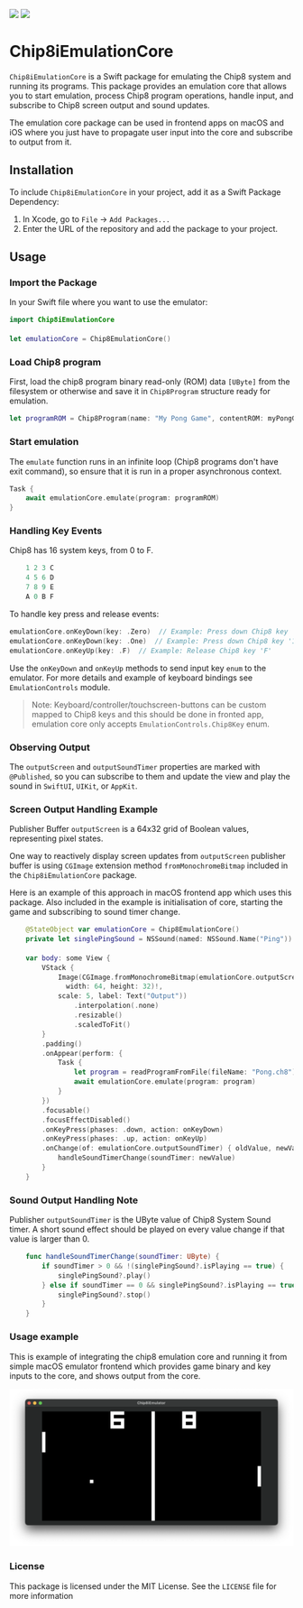 [![](https://img.shields.io/endpoint?url=https%3A%2F%2Fswiftpackageindex.com%2Fapi%2Fpackages%2FdanijelLoc%2FChip8iEmulationCore%2Fbadge%3Ftype%3Dswift-versions)](https://swiftpackageindex.com/danijelLoc/Chip8iEmulationCore)
[![](https://img.shields.io/endpoint?url=https%3A%2F%2Fswiftpackageindex.com%2Fapi%2Fpackages%2FdanijelLoc%2FChip8iEmulationCore%2Fbadge%3Ftype%3Dplatforms)](https://swiftpackageindex.com/danijelLoc/Chip8iEmulationCore)

# Chip8iEmulationCore

`Chip8iEmulationCore` is a Swift package for emulating the Chip8 system and running its programs. This package provides an emulation core that allows you to start emulation, process Chip8 program operations, handle input, and subscribe to Chip8 screen output and sound updates. 

The emulation core package can be used in frontend apps on macOS and iOS where you just have to propagate user input into the core and subscribe to output from it.

## Installation

To include `Chip8iEmulationCore` in your project, add it as a Swift Package Dependency:

1. In Xcode, go to `File` -> `Add Packages...`
2. Enter the URL of the repository and add the package to your project.

## Usage

### Import the Package

In your Swift file where you want to use the emulator:

```swift
import Chip8iEmulationCore

let emulationCore = Chip8EmulationCore()
```

### Load Chip8 program
First, load the chip8 program binary read-only (ROM) data `[UByte]` from the filesystem or otherwise and save it in `Chip8Program` structure ready for emulation.

```swift
let programROM = Chip8Program(name: "My Pong Game", contentROM: myPongGameROMData)
```

### Start emulation

The `emulate` function runs in an infinite loop (Chip8 programs don't have exit command), so ensure that it is run in a proper asynchronous context.
```swift
Task {
    await emulationCore.emulate(program: programROM)
}
```

### Handling Key Events
Chip8 has 16 system keys, from 0 to F. 
```swift
    1 2 3 C
    4 5 6 D
    7 8 9 E
    A 0 B F
```
To handle key press and release events:
```swift
emulationCore.onKeyDown(key: .Zero)  // Example: Press down Chip8 key '0'
emulationCore.onKeyDown(key: .One)  // Example: Press down Chip8 key '1'
emulationCore.onKeyUp(key: .F)  // Example: Release Chip8 key 'F'
```
Use the `onKeyDown` and `onKeyUp` methods to send input key `enum` to the emulator. For more details and example of keyboard bindings see `EmulationControls` module. 

> Note: Keyboard/controller/touchscreen-buttons can be custom mapped to Chip8 keys and this should be done in fronted app, emulation core only accepts `EmulationControls.Chip8Key` enum.

### Observing Output
The `outputScreen` and `outputSoundTimer` properties are marked with `@Published`, so you can subscribe to them and update the view and play the sound in `SwiftUI`, `UIKit`, or `AppKit`. 

### Screen Output Handling Example

Publisher Buffer `outputScreen` is a 64x32 grid of Boolean values, representing pixel states.

One way to reactively display screen updates from `outputScreen` publisher buffer is using `CGImage` extension method `fromMonochromeBitmap` included in the `Chip8iEmulationCore` package.

Here is an example of this approach in macOS frontend app which uses this package. Also included in the example is initialisation of core, starting the game and subscribing to sound timer change.

```swift
    @StateObject var emulationCore = Chip8EmulationCore()
    private let singlePingSound = NSSound(named: NSSound.Name("Ping"))

    var body: some View {
        VStack {
            Image(CGImage.fromMonochromeBitmap(emulationCore.outputScreen, 
              width: 64, height: 32)!, 
            scale: 5, label: Text("Output"))
                .interpolation(.none)
                .resizable()
                .scaledToFit()
        }
        .padding()
        .onAppear(perform: {
            Task {
                let program = readProgramFromFile(fileName: "Pong.ch8")
                await emulationCore.emulate(program: program)
            }
        })
        .focusable()
        .focusEffectDisabled()
        .onKeyPress(phases: .down, action: onKeyDown)
        .onKeyPress(phases: .up, action: onKeyUp)
        .onChange(of: emulationCore.outputSoundTimer) { oldValue, newValue in
            handleSoundTimerChange(soundTimer: newValue)
        }
    }

```

### Sound Output Handling Note
Publisher `outputSoundTimer` is the UByte value of Chip8 System Sound timer. A short sound effect should be played on every value change if that value is larger than 0.

```swift
    func handleSoundTimerChange(soundTimer: UByte) {
        if soundTimer > 0 && !(singlePingSound?.isPlaying == true) {
            singlePingSound?.play()
        } else if soundTimer == 0 && singlePingSound?.isPlaying == true {
            singlePingSound?.stop()
        }
    }
```

### Usage example

This is example of integrating the chip8 emulation core and running it from simple macOS emulator frontend which provides game binary and key inputs to the core, and shows output from the core.

<img src="https://github.com/danijelLoc/Chip8iEmulationCore/blob/screenshots/.assets/example-frontend.png?raw=true" alt="Usage example in macos app" width="700"/>

### License
This package is licensed under the MIT License. See the `LICENSE` file for more information



